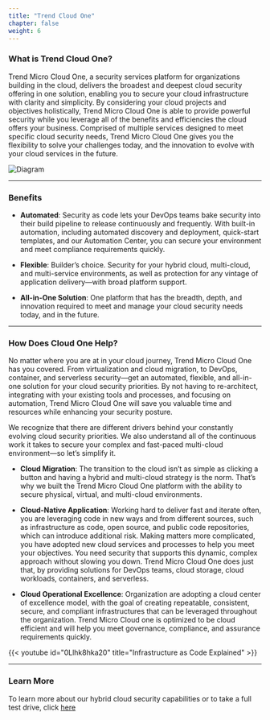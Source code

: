 ```yaml
---
title: "Trend Cloud One"
chapter: false
weight: 6
---
```


### What is Trend Cloud One?
Trend Micro Cloud One, a security services platform for organizations building in the cloud, delivers the broadest and deepest cloud security offering in one solution, enabling you to secure your cloud infrastructure with clarity and simplicity. By considering your cloud projects and objectives holistically, Trend Micro Cloud One is able to provide powerful security while you leverage all of the benefits and efficiencies the cloud offers your business. Comprised of multiple services designed to meet specific cloud security needs, Trend Micro Cloud One gives you the flexibility to solve your challenges today, and the innovation to evolve with your cloud services in the future.

![Diagram](/images/tm/TM_CloudDiagram.jpg)

--- 

### Benefits

- <b>Automated</b>: Security as code lets your DevOps teams bake security into their build pipeline to release continuously and frequently. With built-in automation, including automated discovery and deployment, quick-start templates, and our Automation Center, you can secure your environment and meet compliance requirements quickly.

- <b>Flexible</b>: Builder’s choice. Security for your hybrid cloud, multi-cloud, and multi-service environments, as well as protection for any vintage of application delivery—with broad platform support.

- <b>All-in-One Solution</b>: One platform that has the breadth, depth, and innovation required to meet and manage your cloud security needs today, and in the future.

---

### How Does Cloud One Help?

No matter where you are at in your cloud journey, Trend Micro Cloud One has you covered. From virtualization and cloud migration, to DevOps, container, and serverless security—get an automated, flexible, and all-in-one solution for your cloud security priorities. By not having to re-architect, integrating with your existing tools and processes, and focusing on automation, Trend Micro Cloud One will save you valuable time and resources while enhancing your security posture.

We recognize that there are different drivers behind your constantly evolving cloud security priorities. We also understand all of the continuous work it takes to secure your complex and fast-paced multi-cloud environment—so let’s simplify it.


- <b>Cloud Migration</b>: The transition to the cloud isn’t as simple as clicking a button and having a hybrid and multi-cloud strategy is the norm. That’s why we built the Trend Micro Cloud One platform with the ability to secure physical, virtual, and multi-cloud environments.

- <b>Cloud-Native Application</b>: Working hard to deliver fast and iterate often, you are leveraging code in new ways and from different sources, such as infrastructure as code, open source, and public code repositories, which can introduce additional risk. Making matters more complicated, you have adopted new cloud services and processes to help you meet your objectives. You need security that supports this dynamic, complex approach without slowing you down. Trend Micro Cloud One does just that, by providing solutions for DevOps teams, cloud storage, cloud workloads, containers, and serverless.

- <b>Cloud Operational Excellence</b>: Organization are adopting a cloud center of excellence model, with the goal of creating repeatable, consistent, secure, and compliant infrastructures that can be leveraged throughout the organization. Trend Micro Cloud one is optimized to be cloud efficient and will help you meet governance, compliance, and assurance requirements quickly.

{{< youtube id="0Llhk8hka20" title="Infrastructure as Code Explained" >}}

---

### Learn More

To learn more about our hybrid cloud security capabilities or to take a full test drive, click <a href="https://www.trendmicro.com/cloudone">here</a>